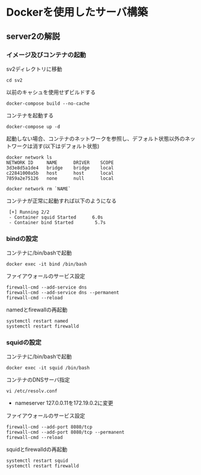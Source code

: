 # Dockerを使用したサーバ構築

## server2の解説

### イメージ及びコンテナの起動

sv2ディレクトリに移動

```shell
cd sv2
```

以前のキャシュを使用せずビルドする

```shell
docker-compose build --no-cache
```

コンテナを起動する

```shell
docker-compose up -d
```

起動しない場合、コンテナのネットワークを参照し、デフォルト状態以外のネットワークは消す(以下はデフォルト状態)

```shell
docker network ls
NETWORK ID     NAME      DRIVER    SCOPE
3d3e8d5a1de4   bridge    bridge    local
c22841000a5b   host      host      local
7859a2e75126   none      null      local
```

```shell
docker network rm `NAME`
```

コンテナが正常に起動すれば以下のようになる

```shell
 [+] Running 2/2
 - Container squid Started      6.0s 
 - Container bind Started        5.7s    
```

### bindの設定

コンテナに/bin/bashで起動

```shell
docker exec -it bind /bin/bash
```

ファイアウォールのサービス設定

```shell
firewall-cmd --add-service dns
firewall-cmd --add-service dns --permanent
firewall-cmd --reload
```

namedとfirewallの再起動

```shell
systemctl restart named
systemctl restart firewalld
```

### squidの設定

コンテナに/bin/bashで起動

```shell
docker exec -it squid /bin/bash
```

コンテナのDNSサーバ指定

```shell
vi /etc/resolv.conf
```

- nameserver 127.0.0.11を172.19.0.2に変更

ファイアウォールのサービス設定

```shell
firewall-cmd --add-port 8080/tcp
firewall-cmd --add-port 8080/tcp --permanent
firewall-cmd --reload
```

squidとfirewalldの再起動

```shell
systemctl restart squid
systemctl restart firewalld
```
